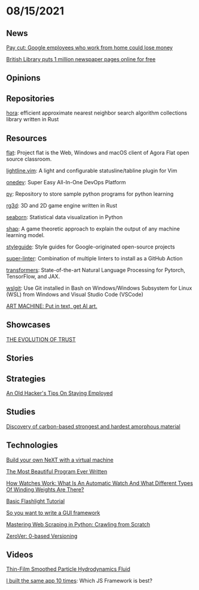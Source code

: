 # 08/15/2021

## News
[Pay cut: Google employees who work from home could lose money](https://www.reuters.com/world/the-great-reboot/pay-cut-google-employees-who-work-home-could-lose-money-2021-08-10/)

[British Library puts 1 million newspaper pages online for free](https://www.ianvisits.co.uk/blog/2021/08/11/british-library-puts-1-million-newspaper-pages-online-for-free/)

## Opinions

## Repositories
[hora](https://github.com/hora-search/hora): efficient approximate nearest neighbor search algorithm collections library written in Rust

## Resources
[flat](https://github.com/netless-io/flat): Project flat is the Web, Windows and macOS client of Agora Flat open source classroom.

[lightline.vim](https://github.com/itchyny/lightline.vim): A light and configurable statusline/tabline plugin for Vim

[onedev](https://github.com/theonedev/onedev): Super Easy All-In-One DevOps Platform

[py](https://github.com/codebasics/py): Repository to store sample python programs for python learning

[rg3d](https://github.com/rg3dengine/rg3d): 3D and 2D game engine written in Rust

[seaborn](https://github.com/mwaskom/seaborn): Statistical data visualization in Python

[shap](https://github.com/slundberg/shap): A game theoretic approach to explain the output of any machine learning model.

[styleguide](https://github.com/google/styleguide): Style guides for Google-originated open-source projects

[super-linter](https://github.com/github/super-linter): Combination of multiple linters to install as a GitHub Action

[transformers](https://github.com/huggingface/transformers): State-of-the-art Natural Language Processing for Pytorch, TensorFlow, and JAX.

[wslgit](https://github.com/andy-5/wslgit): Use Git installed in Bash on Windows/Windows Subsystem for Linux (WSL) from Windows and Visual Studio Code (VSCode)

[ART MACHINE: Put in text, get AI art.](https://colab.research.google.com/drive/1n_xrgKDlGQcCF6O-eL3NOd_x4NSqAUjK)

## Showcases
[THE EVOLUTION OF TRUST](https://ncase.me/trust/)

## Stories

## Strategies
[An Old Hacker's Tips On Staying Employed](https://madned.substack.com/p/an-old-hackers-tips-on-staying-employed)

## Studies
[Discovery of carbon-based strongest and hardest amorphous material](https://academic.oup.com/nsr/advance-article/doi/10.1093/nsr/nwab140/6342164)

## Technologies
[Build your own NeXT with a virtual machine](https://learn.adafruit.com/build-your-own-next-with-a-virtual-machine?view=all)

[The Most Beautiful Program Ever Written](https://www.lvguowei.me/post/the-most-beautiful-program-ever-written/)

[How Watches Work: What Is An Automatic Watch And What Different Types Of Winding Weights Are There?](https://www.fratellowatches.com/how-watches-work-what-is-an-automatic-watch-and-what-different-types-of-winding-weights-are-there/)

[Basic Flashlight Tutorial](http://www.asos1.com/flashlight/flashlight01.htm)

[So you want to write a GUI framework](https://www.cmyr.net/blog/gui-framework-ingredients.html)

[Mastering Web Scraping in Python: Crawling from Scratch](https://www.zenrows.com/blog/mastering-web-scraping-in-python-crawling-from-scratch)

[ZeroVer: 0-based Versioning](https://0ver.org/)

## Videos
[Thin-Film Smoothed Particle Hydrodynamics Fluid](https://www.youtube.com/watch?v=__1VjKF-gTk)

[I built the same app 10 times](https://www.youtube.com/watch?v=cuHDQhDhvPE): Which JS Framework is best?
